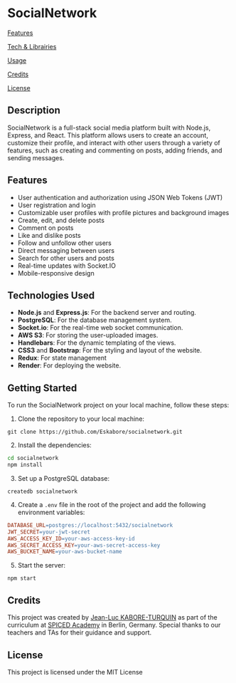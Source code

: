 # SocialNetwork


[Features](#features)

[Tech & Librairies](#technologies-used)

[Usage](#getting-started)

[Credits](#credits)

[License](#license)

## Description
SocialNetwork is a full-stack social media platform built with Node.js, Express, and React.
This platform allows users to create an account, customize their profile, and interact with other users through a variety of features, 
such as creating and commenting on posts, adding friends, and sending messages.

## Features
- User authentication and authorization using JSON Web Tokens (JWT)
- User registration and login
- Customizable user profiles with profile pictures and background images
- Create, edit, and delete posts
- Comment on posts
- Like and dislike posts
- Follow and unfollow other users
- Direct messaging between users
- Search for other users and posts
- Real-time updates with Socket.IO
- Mobile-responsive design

## Technologies Used
- **Node.js** and **Express.js**: For the backend server and routing.
- **PostgreSQL**: For the database management system.
- **Socket.io**: For the real-time web socket communication.
- **AWS S3**: For storing the user-uploaded images.
- **Handlebars**: For the dynamic templating of the views.
- **CSS3** and **Bootstrap**: For the styling and layout of the website.
- **Redux**: For state management
- **Render**: For deploying the website.

## Getting Started
To run the SocialNetwork project on your local machine, follow these steps:

1. Clone the repository to your local machine:

```
git clone https://github.com/Eskabore/socialnetwork.git
```

2. Install the dependencies:

```bash
cd socialnetwork
npm install
```

3. Set up a PostgreSQL database:

```
createdb socialnetwork
```

4. Create a `.env` file in the root of the project and add the following environment variables:

```makefile
DATABASE_URL=postgres://localhost:5432/socialnetwork
JWT_SECRET=your-jwt-secret
AWS_ACCESS_KEY_ID=your-aws-access-key-id
AWS_SECRET_ACCESS_KEY=your-aws-secret-access-key
AWS_BUCKET_NAME=your-aws-bucket-name
```

5. Start the server:

```
npm start
```

## Credits
This project was created by [Jean-Luc KABORE-TURQUIN](https://www.linkedin.com/in/jlkabore-turquin/) 
as part of the curriculum at [SPICED Academy](https://www.spiced-academy.com/en) in Berlin, Germany.
Special thanks to our teachers and TAs for their guidance and support.

## License
This project is licensed under the MIT License
